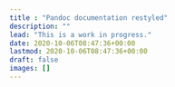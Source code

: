 ```yaml
---
title : "Pandoc documentation restyled"
description: ""
lead: "This is a work in progress."
date: 2020-10-06T08:47:36+00:00
lastmod: 2020-10-06T08:47:36+00:00
draft: false
images: []
---
```


